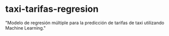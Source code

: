 # taxi-tarifas-regresion
"Modelo de regresión múltiple para la predicción de tarifas de taxi utilizando Machine Learning."

